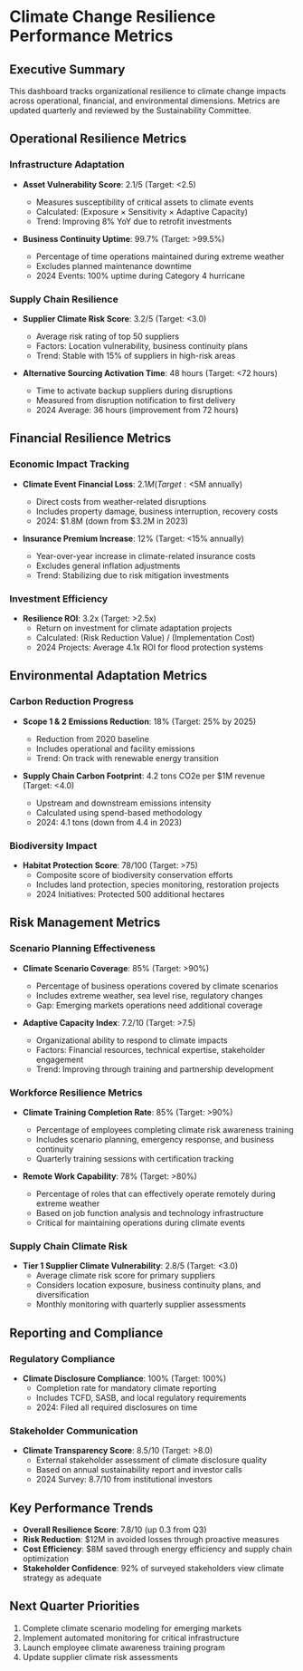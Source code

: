 # Climate Change Resilience Performance Metrics

## Executive Summary
This dashboard tracks organizational resilience to climate change impacts across operational, financial, and environmental dimensions. Metrics are updated quarterly and reviewed by the Sustainability Committee.

## Operational Resilience Metrics

### Infrastructure Adaptation
- **Asset Vulnerability Score**: 2.1/5 (Target: <2.5)
  - Measures susceptibility of critical assets to climate events
  - Calculated: (Exposure × Sensitivity × Adaptive Capacity)
  - Trend: Improving 8% YoY due to retrofit investments

- **Business Continuity Uptime**: 99.7% (Target: >99.5%)
  - Percentage of time operations maintained during extreme weather
  - Excludes planned maintenance downtime
  - 2024 Events: 100% uptime during Category 4 hurricane

### Supply Chain Resilience
- **Supplier Climate Risk Score**: 3.2/5 (Target: <3.0)
  - Average risk rating of top 50 suppliers
  - Factors: Location vulnerability, business continuity plans
  - Trend: Stable with 15% of suppliers in high-risk areas

- **Alternative Sourcing Activation Time**: 48 hours (Target: <72 hours)
  - Time to activate backup suppliers during disruptions
  - Measured from disruption notification to first delivery
  - 2024 Average: 36 hours (improvement from 72 hours)

## Financial Resilience Metrics

### Economic Impact Tracking
- **Climate Event Financial Loss**: $2.1M (Target: <$5M annually)
  - Direct costs from weather-related disruptions
  - Includes property damage, business interruption, recovery costs
  - 2024: $1.8M (down from $3.2M in 2023)

- **Insurance Premium Increase**: 12% (Target: <15% annually)
  - Year-over-year increase in climate-related insurance costs
  - Excludes general inflation adjustments
  - Trend: Stabilizing due to risk mitigation investments

### Investment Efficiency
- **Resilience ROI**: 3.2x (Target: >2.5x)
  - Return on investment for climate adaptation projects
  - Calculated: (Risk Reduction Value) / (Implementation Cost)
  - 2024 Projects: Average 4.1x ROI for flood protection systems

## Environmental Adaptation Metrics

### Carbon Reduction Progress
- **Scope 1 & 2 Emissions Reduction**: 18% (Target: 25% by 2025)
  - Reduction from 2020 baseline
  - Includes operational and facility emissions
  - Trend: On track with renewable energy transition

- **Supply Chain Carbon Footprint**: 4.2 tons CO2e per $1M revenue (Target: <4.0)
  - Upstream and downstream emissions intensity
  - Calculated using spend-based methodology
  - 2024: 4.1 tons (down from 4.4 in 2023)

### Biodiversity Impact
- **Habitat Protection Score**: 78/100 (Target: >75)
  - Composite score of biodiversity conservation efforts
  - Includes land protection, species monitoring, restoration projects
  - 2024 Initiatives: Protected 500 additional hectares

## Risk Management Metrics

### Scenario Planning Effectiveness
- **Climate Scenario Coverage**: 85% (Target: >90%)
  - Percentage of business operations covered by climate scenarios
  - Includes extreme weather, sea level rise, regulatory changes
  - Gap: Emerging markets operations need additional coverage

- **Adaptive Capacity Index**: 7.2/10 (Target: >7.5)
  - Organizational ability to respond to climate impacts
  - Factors: Financial resources, technical expertise, stakeholder engagement
  - Trend: Improving through training and partnership development

### Workforce Resilience Metrics
- **Climate Training Completion Rate**: 85% (Target: >90%)
  - Percentage of employees completing climate risk awareness training
  - Includes scenario planning, emergency response, and business continuity
  - Quarterly training sessions with certification tracking

- **Remote Work Capability**: 78% (Target: >80%)
  - Percentage of roles that can effectively operate remotely during extreme weather
  - Based on job function analysis and technology infrastructure
  - Critical for maintaining operations during climate events

### Supply Chain Climate Risk
- **Tier 1 Supplier Climate Vulnerability**: 2.8/5 (Target: <3.0)
  - Average climate risk score for primary suppliers
  - Considers location exposure, business continuity plans, and diversification
  - Monthly monitoring with quarterly supplier assessments

## Reporting and Compliance

### Regulatory Compliance
- **Climate Disclosure Compliance**: 100% (Target: 100%)
  - Completion rate for mandatory climate reporting
  - Includes TCFD, SASB, and local regulatory requirements
  - 2024: Filed all required disclosures on time

### Stakeholder Communication
- **Climate Transparency Score**: 8.5/10 (Target: >8.0)
  - External stakeholder assessment of climate disclosure quality
  - Based on annual sustainability report and investor calls
  - 2024 Survey: 8.7/10 from institutional investors

## Key Performance Trends
- **Overall Resilience Score**: 7.8/10 (up 0.3 from Q3)
- **Risk Reduction**: $12M in avoided losses through proactive measures
- **Cost Efficiency**: $8M saved through energy efficiency and supply chain optimization
- **Stakeholder Confidence**: 92% of surveyed stakeholders view climate strategy as adequate

## Next Quarter Priorities
1. Complete climate scenario modeling for emerging markets
2. Implement automated monitoring for critical infrastructure
3. Launch employee climate awareness training program
4. Update supplier climate risk assessments
